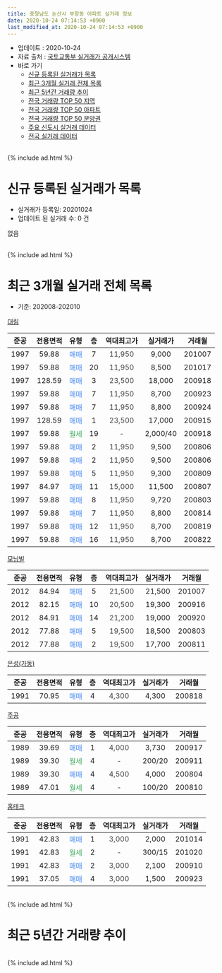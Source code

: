 ```yaml
---
title: 충청남도 논산시 부창동 아파트 실거래 정보
date: 2020-10-24 07:14:53 +0900
last_modified_at: 2020-10-24 07:14:53 +0900
---
```


* 업데이트 : 2020-10-24
* 자료 출처 : [국토교통부 실거래가 공개시스템](http://rt.molit.go.kr)
* 바로 가기
    * [신규 등록된 실거래가 목록](#신규-등록된-실거래가-목록)
    * [최근 3개월 실거래 전체 목록](#최근-3개월-실거래-전체-목록)
    * [최근 5년간 거래량 추이](#최근-5년간-거래량-추이)
    * [전국 거래량 TOP 50 지역](https://inasie.github.io/apt-trade-info/최근-3개월-전국에서-가장-거래가-많이-발생한-지역)
    * [전국 거래량 TOP 50 아파트](https://inasie.github.io/apt-trade-info/최근-3개월-전국에서-가장-거래가-많이-발생한-아파트)
    * [전국 거래량 TOP 50 분양권](https://inasie.github.io/apt-trade-info/최근-3개월-전국에서-가장-거래가-많이-발생한-분양권)
    * [주요 신도시 실거래 데이터](https://inasie.github.io/apt-trade-info/주요-신도시)
    * [전국 실거래 데이터](https://inasie.github.io/apt-trade-info/전국)
<br>
{% include ad.html %}
<br>

# 신규 등록된 실거래가 목록
* 실거래가 등록일: 20201024
* 업데이트 된 실거래 수: 0 건

없음

<br>
{% include ad.html %}
<br>

# 최근 3개월 실거래 전체 목록
* 기준: 202008-202010


[대림](https://search.naver.com/search.naver?query=%EC%B6%A9%EC%B2%AD%EB%82%A8%EB%8F%84+%EB%85%BC%EC%82%B0%EC%8B%9C+%EB%B6%80%EC%B0%BD%EB%8F%99+%EB%8C%80%EB%A6%BC)

|준공|전용면적|유형|층|역대최고가|실거래가|거래월|
|:---:|:---:|:---:|:---:|:---:|:---:|:---:|
|1997|59.88|<span style="color:#4285f3">매매</span>|7|<span style="color:#444444">11,950</span>|9,000|201007|
|1997|59.88|<span style="color:#4285f3">매매</span>|20|<span style="color:#444444">11,950</span>|8,500|201017|
|1997|128.59|<span style="color:#4285f3">매매</span>|3|<span style="color:#444444">23,500</span>|18,000|200918|
|1997|59.88|<span style="color:#4285f3">매매</span>|7|<span style="color:#444444">11,950</span>|8,700|200923|
|1997|59.88|<span style="color:#4285f3">매매</span>|7|<span style="color:#444444">11,950</span>|8,800|200924|
|1997|128.59|<span style="color:#4285f3">매매</span>|1|<span style="color:#444444">23,500</span>|17,000|200915|
|1997|59.88|<span style="color:#34a853">월세</span>|19|<span style="color:#444444">-</span>|2,000/40|200918|
|1997|59.88|<span style="color:#4285f3">매매</span>|2|<span style="color:#444444">11,950</span>|9,500|200806|
|1997|59.88|<span style="color:#4285f3">매매</span>|2|<span style="color:#444444">11,950</span>|9,500|200806|
|1997|59.88|<span style="color:#4285f3">매매</span>|5|<span style="color:#444444">11,950</span>|9,300|200809|
|1997|84.97|<span style="color:#4285f3">매매</span>|11|<span style="color:#444444">15,000</span>|11,500|200807|
|1997|59.88|<span style="color:#4285f3">매매</span>|8|<span style="color:#444444">11,950</span>|9,720|200803|
|1997|59.88|<span style="color:#4285f3">매매</span>|7|<span style="color:#444444">11,950</span>|8,800|200814|
|1997|59.88|<span style="color:#4285f3">매매</span>|12|<span style="color:#444444">11,950</span>|8,700|200819|
|1997|59.88|<span style="color:#4285f3">매매</span>|16|<span style="color:#444444">11,950</span>|8,700|200822|

[모닝빌](https://search.naver.com/search.naver?query=%EC%B6%A9%EC%B2%AD%EB%82%A8%EB%8F%84+%EB%85%BC%EC%82%B0%EC%8B%9C+%EB%B6%80%EC%B0%BD%EB%8F%99+%EB%AA%A8%EB%8B%9D%EB%B9%8C)

|준공|전용면적|유형|층|역대최고가|실거래가|거래월|
|:---:|:---:|:---:|:---:|:---:|:---:|:---:|
|2012|84.94|<span style="color:#4285f3">매매</span>|5|<span style="color:#444444">21,500</span>|21,500|201007|
|2012|82.15|<span style="color:#4285f3">매매</span>|10|<span style="color:#444444">20,500</span>|19,300|200916|
|2012|84.91|<span style="color:#4285f3">매매</span>|14|<span style="color:#444444">21,200</span>|19,000|200920|
|2012|77.88|<span style="color:#4285f3">매매</span>|5|<span style="color:#444444">19,500</span>|18,500|200803|
|2012|77.88|<span style="color:#4285f3">매매</span>|2|<span style="color:#444444">19,500</span>|17,700|200811|

[은성(가동)](https://search.naver.com/search.naver?query=%EC%B6%A9%EC%B2%AD%EB%82%A8%EB%8F%84+%EB%85%BC%EC%82%B0%EC%8B%9C+%EB%B6%80%EC%B0%BD%EB%8F%99+%EC%9D%80%EC%84%B1%28%EA%B0%80%EB%8F%99%29)

|준공|전용면적|유형|층|역대최고가|실거래가|거래월|
|:---:|:---:|:---:|:---:|:---:|:---:|:---:|
|1991|70.95|<span style="color:#4285f3">매매</span>|4|<span style="color:#444444">4,300</span>|4,300|200818|

[주공](https://search.naver.com/search.naver?query=%EC%B6%A9%EC%B2%AD%EB%82%A8%EB%8F%84+%EB%85%BC%EC%82%B0%EC%8B%9C+%EB%B6%80%EC%B0%BD%EB%8F%99+%EC%A3%BC%EA%B3%B5)

|준공|전용면적|유형|층|역대최고가|실거래가|거래월|
|:---:|:---:|:---:|:---:|:---:|:---:|:---:|
|1989|39.69|<span style="color:#4285f3">매매</span>|1|<span style="color:#444444">4,000</span>|3,730|200917|
|1989|39.30|<span style="color:#34a853">월세</span>|4|<span style="color:#444444">-</span>|200/20|200911|
|1989|39.30|<span style="color:#4285f3">매매</span>|4|<span style="color:#444444">4,500</span>|4,000|200804|
|1989|47.01|<span style="color:#34a853">월세</span>|4|<span style="color:#444444">-</span>|100/20|200810|

[홈테크](https://search.naver.com/search.naver?query=%EC%B6%A9%EC%B2%AD%EB%82%A8%EB%8F%84+%EB%85%BC%EC%82%B0%EC%8B%9C+%EB%B6%80%EC%B0%BD%EB%8F%99+%ED%99%88%ED%85%8C%ED%81%AC)

|준공|전용면적|유형|층|역대최고가|실거래가|거래월|
|:---:|:---:|:---:|:---:|:---:|:---:|:---:|
|1991|42.83|<span style="color:#4285f3">매매</span>|1|<span style="color:#444444">3,000</span>|2,000|201014|
|1991|42.83|<span style="color:#34a853">월세</span>|2|<span style="color:#444444">-</span>|300/15|201020|
|1991|42.83|<span style="color:#4285f3">매매</span>|2|<span style="color:#444444">3,000</span>|2,100|200910|
|1991|37.05|<span style="color:#4285f3">매매</span>|4|<span style="color:#444444">3,000</span>|1,500|200923|


<br>
{% include ad.html %}
<br>

# 최근 5년간 거래량 추이


<div style="width:100%;">
    <canvas id="deal_progress" height="200"></canvas>
</div>

<script>
new Chart(document.getElementById("deal_progress"), {
    type: 'line',
    data: {
        labels: ['201510','201511','201512','201601','201602','201603','201604','201605','201606','201607','201608','201609','201610','201611','201612','201701','201702','201703','201704','201705','201706','201707','201708','201709','201710','201711','201712','201801','201802','201803','201804','201805','201806','201807','201808','201809','201810','201811','201812','201901','201902','201903','201904','201905','201906','201907','201908','201909','201910','201911','201912','202001','202002','202003','202004','202005','202006','202007','202008','202009','202010'],
        datasets: [{
            label: '매매',
            pointRadius: 1,
            data: [6, 6, 8, 7, 7, 4, 3, 1, 8, 5, 5, 6, 5, 13, 7, 4, 11, 6, 15, 11, 10, 11, 10, 5, 5, 2, 4, 10, 5, 5, 10, 4, 5, 3, 6, 4, 4, 8, 4, 5, 7, 6, 11, 1, 5, 4, 2, 1, 4, 6, 4, 7, 15, 7, 6, 8, 9, 24, 12, 9, 4],
            borderColor: "rgba(255, 201, 14, 1)",
            backgroundColor: "rgba(255, 201, 14, 0.5)",
            fill: false,
            lineTension: 0
        },{
            label: '전월세',
            pointRadius: 1,
            data: [1, 2, 2, 6, 6, 2, 4, 3, 3, 6, 3, 4, 6, 5, 3, 7, 2, 2, 4, 5, 1, 1, 2, 4, 4, 1, 2, 5, 0, 4, 5, 4, 0, 2, 2, 3, 1, 4, 1, 3, 2, 6, 0, 1, 2, 3, 1, 6, 3, 1, 2, 5, 1, 1, 2, 0, 2, 4, 1, 2, 1],
            borderColor: "rgba(0, 141, 185, 1)",
            backgroundColor: "rgba(0, 141, 185, 0.5)",
            fill: false,
            lineTension: 0
        }
        ]
    },
    options: {
        responsive: true,
        title: {
            display: false
        },
        tooltips: {
            mode: 'index',
            intersect: false
        },
        hover: {
            mode: 'nearest',
            intersect: true
        },
        scales: {
            xAxes: [{
                display: true,
                scaleLabel: {
                    display: true,
                    labelString: '년/월'
                }
            }],
            yAxes: [{
                display: true,
                ticks: {
                    suggestedMin: 0,
                },
                scaleLabel: {
                    display: true,
                    labelString: '실거래 수'
                }
            }]
        }
    }
});

</script>


<br>
{% include ad.html %}
<br>

